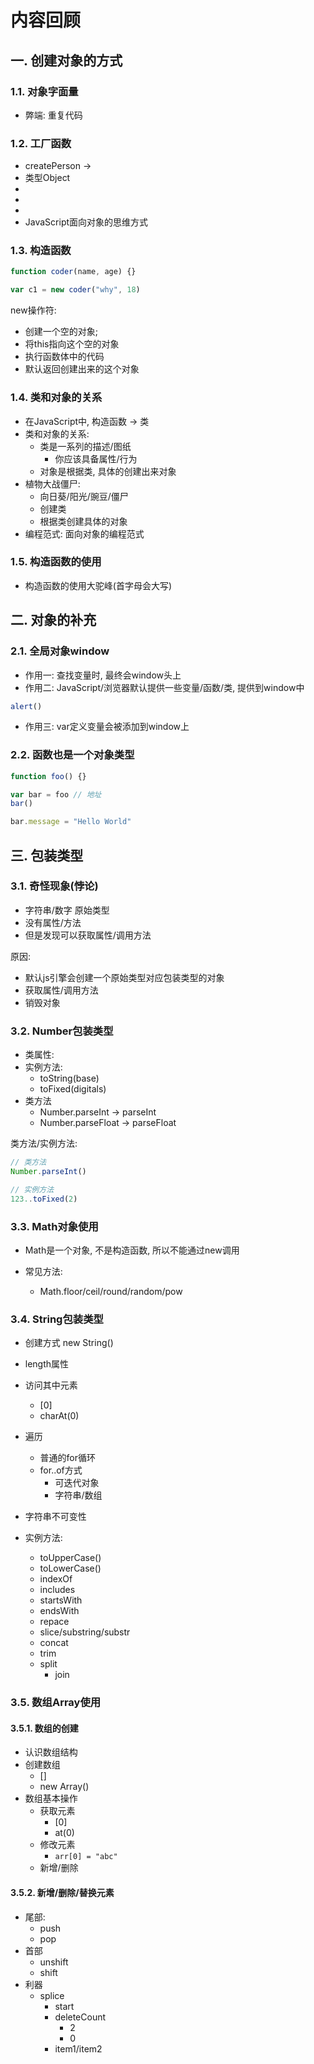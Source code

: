 # 内容回顾

## 一. 创建对象的方式

### 1.1. 对象字面量

* 弊端: 重复代码



### 1.2. 工厂函数

* createPerson -> 
* 类型Object
* 
* 
* 
* JavaScript面向对象的思维方式





### 1.3. 构造函数

```js
function coder(name, age) {}

var c1 = new coder("why", 18)
```

new操作符:

* 创建一个空的对象;
* 将this指向这个空的对象
* 执行函数体中的代码
* 默认返回创建出来的这个对象





### 1.4. 类和对象的关系

* 在JavaScript中, 构造函数 -> 类
* 类和对象的关系:
  * 类是一系列的描述/图纸
    * 你应该具备属性/行为
  * 对象是根据类, 具体的创建出来对象
* 植物大战僵尸:
  * 向日葵/阳光/豌豆/僵尸
  * 创建类
  * 根据类创建具体的对象
* 编程范式: 面向对象的编程范式



### 1.5. 构造函数的使用

* 构造函数的使用大驼峰(首字母会大写)





## 二. 对象的补充

### 2.1. 全局对象window

* 作用一: 查找变量时, 最终会window头上
* 作用二: JavaScript/浏览器默认提供一些变量/函数/类, 提供到window中

```js
alert()
```

* 作用三: var定义变量会被添加到window上



### 2.2. 函数也是一个对象类型

```js
function foo() {}

var bar = foo // 地址
bar()

bar.message = "Hello World"
```



## 三. 包装类型

### 3.1. 奇怪现象(悖论)

* 字符串/数字 原始类型
* 没有属性/方法
* 但是发现可以获取属性/调用方法

原因:

* 默认js引擎会创建一个原始类型对应包装类型的对象
* 获取属性/调用方法
* 销毁对象



### 3.2. Number包装类型

* 类属性:
* 实例方法:
  * toString(base)
  * toFixed(digitals)
* 类方法
  * Number.parseInt -> parseInt
  * Number.parseFloat -> parseFloat

类方法/实例方法:

```js
// 类方法
Number.parseInt()

// 实例方法
123..toFixed(2)
```





### 3.3. Math对象使用

* Math是一个对象, 不是构造函数, 所以不能通过new调用

* 常见方法:
  * Math.floor/ceil/round/random/pow





### 3.4. String包装类型

* 创建方式 new String()
* length属性
* 访问其中元素
  * [0]
  * charAt(0)
* 遍历
  * 普通的for循环
  * for..of方式
    * 可迭代对象
    * 字符串/数组

* 字符串不可变性
* 实例方法:
  * toUpperCase()
  * toLowerCase()
  * indexOf
  * includes
  * startsWith
  * endsWith
  * repace
  * slice/substring/substr
  * concat
  * trim
  * split
    * join



### 3.5. 数组Array使用

#### 3.5.1. 数组的创建

* 认识数组结构
* 创建数组
  * []
  * new Array()
* 数组基本操作
  * 获取元素
    * [0]
    * at(0)
  * 修改元素
    * `arr[0] = "abc"`
  * 新增/删除

#### 3.5.2. 新增/删除/替换元素

* 尾部:
  * push
  * pop
* 首部
  * unshift
  * shift
* 利器
  * splice
    * start
    * deleteCount
      * 2
      * 0
    * item1/item2































